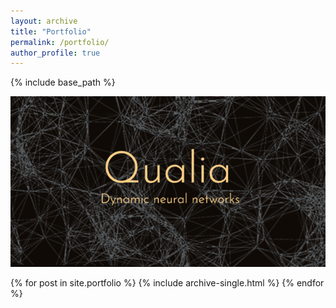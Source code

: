 ```yaml
---
layout: archive
title: "Portfolio"
permalink: /portfolio/
author_profile: true
---
```


{% include base_path %}

<p align="center">
  <img src="/images/qualia.png" />
</p>


{% for post in site.portfolio %}
  {% include archive-single.html %}
{% endfor %}
